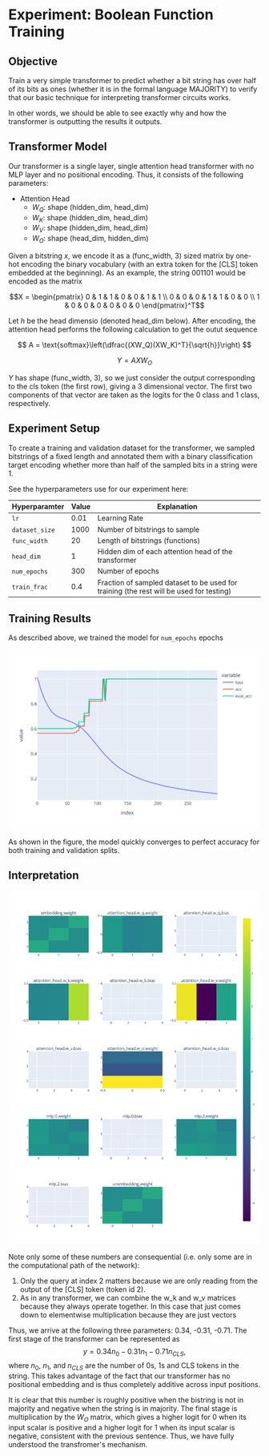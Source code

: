# Experiment: Boolean Function Training

## Objective

Train a very simple transformer to predict whether a bit string has over half of its bits as ones (whether it is in the formal language MAJORITY) to verify that our basic technique for interpreting transformer circuits works.

In other words, we should be able to see exactly why and how the transformer is outputting the results it outputs.

## Transformer Model

Our transformer is a single layer, single attention head transformer with no MLP layer and no positional encoding. Thus, it consists of the following parameters: 

* Attention Head
    * $W_Q$: shape (hidden_dim, head_dim)
    * $W_K$: shape (hidden_dim, head_dim)
    * $W_V$: shape (hidden_dim, head_dim)
    * $W_O$: shape (head_dim, hidden_dim)

Given a bitstring $x$, we encode it as a (func_width, 3) sized matrix by one-hot encoding the binary vocabulary (with an extra token for the [CLS] token embedded at the beginning). As an example, the string 001101 would be encoded as the matrix

$$X = \begin{pmatrix}
0 & 1 & 1 & 0 & 0 & 1 & 1 \\ 
0 & 0 & 0 & 1 & 1 & 0 & 0 \\
1 & 0 & 0 & 0 & 0 & 0 & 0
\end{pmatrix}^T$$

Let $h$ be the head dimensio (denoted head_dim below). After encoding, the attention head performs the following calculation to get the outut sequence 

$$
A = \text{softmax}\left(\dfrac{(XW_Q)(XW_K)^T}{\sqrt{h}}\right)
$$

$$
Y = AXW_O
$$

$Y$ has shape (func_width, 3), so we just consider the output corresponding to the cls token (the first row), giving a 3 dimensional vector. The first two components of that vector are taken as the logits for the 0 class and 1 class, respectively. 

## Experiment Setup

To create a training and validation dataset for the transformer, we sampled bitstrings of a fixed length and annotated them with a binary classification target encoding whether more than half of the sampled bits in a string were 1. 

See the hyperparameters use for our experiment here:

| Hyperparamter | Value | Explanation |
| ------------- | ----- | ----------- |
| `lr`          | 0.01  | Learning Rate |
| `dataset_size`| 1000  | Number of bitstrings to sample |
| `func_width` | 20 | Length of bitstrings (functions) |
| `head_dim` | 1 | Hidden dim of each attention head of the transformer | 
| `num_epochs` | 300 | Number of epochs | 
| `train_frac` | 0.4 | Fraction of sampled dataset to be used for training (the rest will be used for testing) |


## Training Results

As described above, we trained the model for `num_epochs` epochs 

![Training Results](train_results_fig.svg)

As shown in the figure, the model quickly converges to perfect accuracy for both training and validation splits.

## Interpretation

![Parameter View](parameter_view_fig.svg)

Note only some of these numbers are consequential (i.e. only some are in the computational path of the network):

1. Only the query at index 2 matters because we are only reading from the output of the [CLS] token (token id 2).
2. As in any transformer, we can combine the w_k and w_v matrices because they always operate together. In this case that just comes down to elementwise multiplication because they are just vectors

Thus, we arrive at the following three parameters:
0.34, -0.31, -0.71. The first stage of the transformer can be represented as 
$$y = 0.34n_0 -0.31 n_1-0.71n_{CLS},$$
where $n_0$, $n_1$, and $n_{CLS}$ are the number of 0s, 1s and CLS tokens in the string. This takes advantage of the fact that our transformer has no positional embedding and is thus completely additive across input positions.

It is clear that this number is roughly positive when the bistring is not in majority and negative when the string is in majority. The final stage is multiplication by the $W_O$ matrix, which gives a higher logit for 0 when its input scalar is positive and a higher logit for 1 when its input scalar is negative, consistent with the previous sentence. Thus, we have fully understood the transfromer's mechanism.
